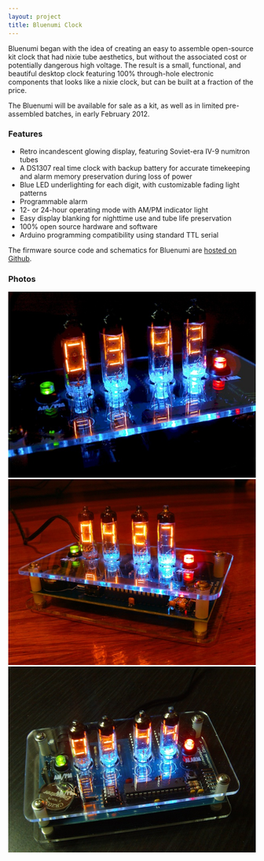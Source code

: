 ```yaml
---
layout: project
title: Bluenumi Clock
---
```


Bluenumi began with the idea of creating an easy to assemble open-source kit clock that had nixie tube aesthetics, but without the associated cost or potentially dangerous high voltage. The result is a small, functional, and beautiful desktop clock featuring 100% through-hole electronic components that looks like a nixie clock, but can be built at a fraction of the price.

The Bluenumi will be available for sale as a kit, as well as in limited pre-assembled batches, in early February 2012.

### Features

* Retro incandescent glowing display, featuring Soviet-era IV-9 numitron tubes
* A DS1307 real time clock with backup battery for accurate timekeeping and alarm memory preservation during loss of power
* Blue LED underlighting for each digit, with customizable fading light patterns
* Programmable alarm
* 12- or 24-hour operating mode with AM/PM indicator light
* Easy display blanking for nighttime use and tube life preservation
* 100% open source hardware and software
* Arduino programming compatibility using standard TTL serial

The firmware source code and schematics for Bluenumi are [hosted on Github](http://github.com/svoisen/bluenumi).

### Photos

<img src="/images/bluenumi_1.jpg" alt="photo 1" class="framed" />

<img src="/images/bluenumi_2.jpg" alt="photo 1" class="framed" />

<img src="/images/bluenumi_3.jpg" alt="photo 1" class="framed" />

